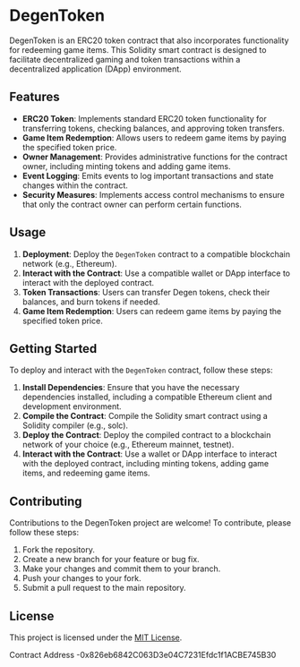 
# DegenToken

DegenToken is an ERC20 token contract that also incorporates functionality for redeeming game items. This Solidity smart contract is designed to facilitate decentralized gaming and token transactions within a decentralized application (DApp) environment.

## Features

- **ERC20 Token**: Implements standard ERC20 token functionality for transferring tokens, checking balances, and approving token transfers.
- **Game Item Redemption**: Allows users to redeem game items by paying the specified token price.
- **Owner Management**: Provides administrative functions for the contract owner, including minting tokens and adding game items.
- **Event Logging**: Emits events to log important transactions and state changes within the contract.
- **Security Measures**: Implements access control mechanisms to ensure that only the contract owner can perform certain functions.

## Usage

1. **Deployment**: Deploy the `DegenToken` contract to a compatible blockchain network (e.g., Ethereum).
2. **Interact with the Contract**: Use a compatible wallet or DApp interface to interact with the deployed contract.
3. **Token Transactions**: Users can transfer Degen tokens, check their balances, and burn tokens if needed.
4. **Game Item Redemption**: Users can redeem game items by paying the specified token price.

## Getting Started

To deploy and interact with the `DegenToken` contract, follow these steps:

1. **Install Dependencies**: Ensure that you have the necessary dependencies installed, including a compatible Ethereum client and development environment.
2. **Compile the Contract**: Compile the Solidity smart contract using a Solidity compiler (e.g., solc).
3. **Deploy the Contract**: Deploy the compiled contract to a blockchain network of your choice (e.g., Ethereum mainnet, testnet).
4. **Interact with the Contract**: Use a wallet or DApp interface to interact with the deployed contract, including minting tokens, adding game items, and redeeming game items.

## Contributing

Contributions to the DegenToken project are welcome! To contribute, please follow these steps:

1. Fork the repository.
2. Create a new branch for your feature or bug fix.
3. Make your changes and commit them to your branch.
4. Push your changes to your fork.
5. Submit a pull request to the main repository.

## License

This project is licensed under the [MIT License](LICENSE).

Contract Address -0x826eb6842C063D3e04C7231Efdc1f1ACBE745B30
